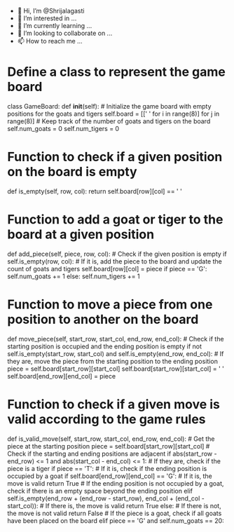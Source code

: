 - 👋 Hi, I’m @Shrijalagasti
- 👀 I’m interested in ...
- 🌱 I’m currently learning ...
- 💞️ I’m looking to collaborate on ...
- 📫 How to reach me ...

<!---
Shrijalagasti/Shrijalagasti is a ✨ special ✨ repository because its `README.md` (this file) appears on your GitHub profile.
You can click the Preview link to take a look at your changes.
--->
# Define a class to represent the game board
class GameBoard:
  def __init__(self):
    # Initialize the game board with empty positions for the goats and tigers
    self.board = [[' ' for i in range(8)] for j in range(8)]
    # Keep track of the number of goats and tigers on the board
    self.num_goats = 0
    self.num_tigers = 0
  
  # Function to check if a given position on the board is empty
  def is_empty(self, row, col):
    return self.board[row][col] == ' '
  
  # Function to add a goat or tiger to the board at a given position
  def add_piece(self, piece, row, col):
    # Check if the given position is empty
    if self.is_empty(row, col):
      # If it is, add the piece to the board and update the count of goats and tigers
      self.board[row][col] = piece
      if piece == 'G':
        self.num_goats += 1
      else:
        self.num_tigers += 1
  
  # Function to move a piece from one position to another on the board
  def move_piece(self, start_row, start_col, end_row, end_col):
    # Check if the starting position is occupied and the ending position is empty
    if not self.is_empty(start_row, start_col) and self.is_empty(end_row, end_col):
      # If they are, move the piece from the starting position to the ending position
      piece = self.board[start_row][start_col]
      self.board[start_row][start_col] = ' '
      self.board[end_row][end_col] = piece
  
  # Function to check if a given move is valid according to the game rules
  def is_valid_move(self, start_row, start_col, end_row, end_col):
    # Get the piece at the starting position
    piece = self.board[start_row][start_col]
    # Check if the starting and ending positions are adjacent
    if abs(start_row - end_row) <= 1 and abs(start_col - end_col) <= 1:
      # If they are, check if the piece is a tiger
      if piece == 'T':
        # If it is, check if the ending position is occupied by a goat
        if self.board[end_row][end_col] == 'G':
          # If it is, the move is valid
          return True
        # If the ending position is not occupied by a goat, check if there is an empty space beyond the ending position
        elif self.is_empty(end_row + (end_row - start_row), end_col + (end_col - start_col)):
          # If there is, the move is valid
          return True
        else:
          # If there is not, the move is not valid
          return False
      # If the piece is a goat, check if all goats have been placed on the board
      elif piece == 'G' and self.num_goats == 20:

